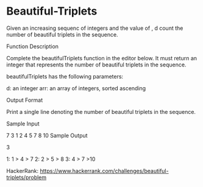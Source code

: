 # Beautiful-Triplets
Given an increasing sequenc of integers and the value of , d count the number of beautiful triplets in the sequence.


Function Description

Complete the beautifulTriplets function in the editor below. It must return an integer that represents the number of beautiful triplets in the sequence.

beautifulTriplets has the following parameters:

d: an integer
arr: an array of integers, sorted ascending

Output Format

Print a single line denoting the number of beautiful triplets in the sequence.

Sample Input

7 3
1 2 4 5 7 8 10
Sample Output

3

1: 1 > 4 > 7
2: 2 > 5 > 8
3: 4 > 7 >10

HackerRank: https://www.hackerrank.com/challenges/beautiful-triplets/problem
